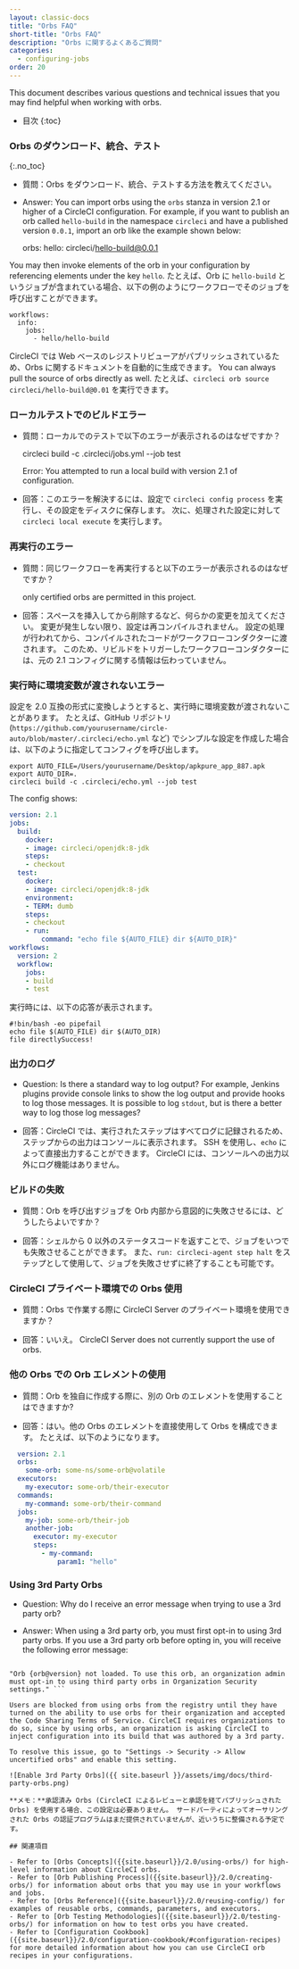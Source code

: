 ```yaml
---
layout: classic-docs
title: "Orbs FAQ"
short-title: "Orbs FAQ"
description: "Orbs に関するよくあるご質問"
categories:
  - configuring-jobs
order: 20
---
```


This document describes various questions and technical issues that you may find helpful when working with orbs.

- 目次
{:toc}

### Orbs のダウンロード、統合、テスト
{:.no_toc}

- 質問：Orbs をダウンロード、統合、テストする方法を教えてください。

- Answer: You can import orbs using the `orbs` stanza in version 2.1 or higher of a CircleCI configuration. For example, if you want to publish an orb called `hello-build` in the namespace `circleci` and have a published version `0.0.1`, import an orb like the example shown below:

    orbs:
         hello: circleci/hello-build@0.0.1
    

You may then invoke elements of the orb in your configuration by referencing elements under the key `hello`. たとえば、Orb に `hello-build` というジョブが含まれている場合、以下の例のようにワークフローでそのジョブを呼び出すことができます。

    workflows:
      info:
        jobs:
          - hello/hello-build
    

CircleCI では Web ベースのレジストリビューアがパブリッシュされているため、Orbs に関するドキュメントを自動的に生成できます。 You can always pull the source of orbs directly as well. たとえば、`circleci orb source circleci/hello-build@0.01` を実行できます。

### ローカルテストでのビルドエラー

- 質問：ローカルでのテストで以下のエラーが表示されるのはなぜですか？

    circleci build -c .circleci/jobs.yml --job test
    

    Error:
    You attempted to run a local build with version 2.1 of configuration.
    

- 回答：このエラーを解決するには、設定で `circleci config process` を実行し、その設定をディスクに保存します。 次に、処理された設定に対して `circleci local execute` を実行します。

### 再実行のエラー

- 質問：同じワークフローを再実行すると以下のエラーが表示されるのはなぜですか？

    only certified orbs are permitted in this project.
    

- 回答：スペースを挿入してから削除するなど、何らかの変更を加えてください。 変更が発生しない限り、設定は再コンパイルされません。 設定の処理が行われてから、コンパイルされたコードがワークフローコンダクターに渡されます。 このため、リビルドをトリガーしたワークフローコンダクターには、元の 2.1 コンフィグに関する情報は伝わっていません。

### 実行時に環境変数が渡されないエラー

設定を 2.0 互換の形式に変換しようとすると、実行時に環境変数が渡されないことがあります。 たとえば、GitHub リポジトリ (`https://github.com/yourusername/circle-auto/blob/master/.circleci/echo.yml` など) でシンプルな設定を作成した場合は、以下のように指定してコンフィグを呼び出します。

    export AUTO_FILE=/Users/yourusername/Desktop/apkpure_app_887.apk
    export AUTO_DIR=.
    circleci build -c .circleci/echo.yml --job test
    

The config shows:

```yaml
version: 2.1
jobs:
  build:
    docker:
    - image: circleci/openjdk:8-jdk
    steps:
    - checkout
  test:
    docker:
    - image: circleci/openjdk:8-jdk
    environment:
    - TERM: dumb
    steps:
    - checkout
    - run:
        command: "echo file ${AUTO_FILE} dir ${AUTO_DIR}"
workflows:
  version: 2
  workflow:
    jobs:
    - build
    - test
```

実行時には、以下の応答が表示されます。

    #!bin/bash -eo pipefail
    echo file $(AUTO_FILE) dir $(AUTO_DIR)
    file directlySuccess!
    

### 出力のログ

- Question: Is there a standard way to log output? For example, Jenkins plugins provide console links to show the log output and provide hooks to log those messages. It is possible to log `stdout`, but is there a better way to log those log messages?

- 回答：CircleCI では、実行されたステップはすべてログに記録されるため、ステップからの出力はコンソールに表示されます。 SSH を使用し、`echo` によって直接出力することができます。 CircleCI には、コンソールへの出力以外にログ機能はありません。

### ビルドの失敗

- 質問：Orb を呼び出すジョブを Orb 内部から意図的に失敗させるには、どうしたらよいですか？

- 回答：シェルから 0 以外のステータスコードを返すことで、ジョブをいつでも失敗させることができます。 また、`run: circleci-agent step halt` をステップとして使用して、ジョブを失敗させずに終了することも可能です。

### CircleCI プライベート環境での Orbs 使用

- 質問：Orbs で作業する際に CircleCI Server のプライベート環境を使用できますか？

- 回答：いいえ。 CircleCI Server does not currently support the use of orbs.

### 他の Orbs での Orb エレメントの使用

- 質問：Orb を独自に作成する際に、別の Orb のエレメントを使用することはできますか?

- 回答：はい。他の Orbs のエレメントを直接使用して Orbs を構成できます。 たとえば、以下のようになります。

```yaml
  version: 2.1
  orbs:
    some-orb: some-ns/some-orb@volatile
  executors:
    my-executor: some-orb/their-executor
  commands:
    my-command: some-orb/their-command
  jobs:
    my-job: some-orb/their-job
    another-job:
      executor: my-executor
      steps:
        - my-command:
            param1: "hello"
  ```

### Using 3rd Party Orbs

* Question: Why do I receive an error message when trying to use a 3rd party orb?

* Answer: When using a 3rd party orb, you must first opt-in to using 3rd party orbs. If you use a 3rd party orb before opting in, you will receive the following error message:

```

"Orb {orb@version} not loaded. To use this orb, an organization admin must opt-in to using third party orbs in Organization Security settings." ```

Users are blocked from using orbs from the registry until they have turned on the ability to use orbs for their organization and accepted the Code Sharing Terms of Service. CircleCI requires organizations to do so, since by using orbs, an organization is asking CircleCI to inject configuration into its build that was authored by a 3rd party.

To resolve this issue, go to "Settings -> Security -> Allow uncertified orbs" and enable this setting.

![Enable 3rd Party Orbs]({{ site.baseurl }}/assets/img/docs/third-party-orbs.png)

**メモ：**承認済み Orbs (CircleCI によるレビューと承認を経てパブリッシュされた Orbs) を使用する場合、この設定は必要ありません。 サードパーティによってオーサリングされた Orbs の認証プログラムはまだ提供されていませんが、近いうちに整備される予定です。

## 関連項目

- Refer to [Orbs Concepts]({{site.baseurl}}/2.0/using-orbs/) for high-level information about CircleCI orbs.
- Refer to [Orb Publishing Process]({{site.baseurl}}/2.0/creating-orbs/) for information about orbs that you may use in your workflows and jobs.
- Refer to [Orbs Reference]({{site.baseurl}}/2.0/reusing-config/) for examples of reusable orbs, commands, parameters, and executors.
- Refer to [Orb Testing Methodologies]({{site.baseurl}}/2.0/testing-orbs/) for information on how to test orbs you have created.
- Refer to [Configuration Cookbook]({{site.baseurl}}/2.0/configuration-cookbook/#configuration-recipes) for more detailed information about how you can use CircleCI orb recipes in your configurations.
